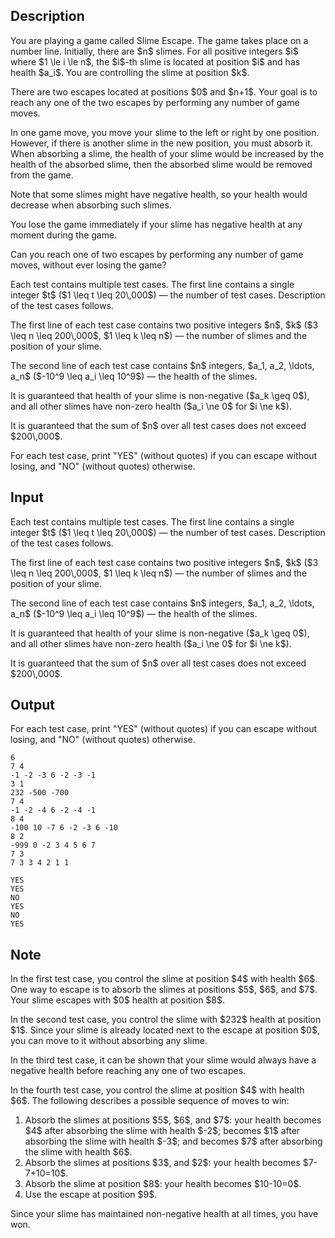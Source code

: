 ## Description

<div><p>You are playing a game called <span class="tex-font-style-it">Slime Escape</span>. The game takes place on a number line. Initially, there are $n$ slimes. For all positive integers $i$ where $1 \le i \le n$, the $i$-th slime is located at position $i$ and has health $a_i$. You are controlling the slime at position $k$. </p><p>There are two escapes located at positions $0$ and $n+1$. Your goal is to reach <span class="tex-font-style-bf">any one</span> of the two escapes by performing any number of game moves.</p><p>In one game move, you move your slime to the left or right by one position. However, if there is another slime in the new position, you must absorb it. When absorbing a slime, the health of your slime would be increased by the health of the absorbed slime, then the absorbed slime would be removed from the game.</p><p>Note that some slimes might have negative health, so your health would decrease when absorbing such slimes. </p><p>You lose the game immediately if your slime has negative health at any moment during the game.</p><p>Can you reach one of two escapes by performing any number of game moves, without ever losing the game?</p></div><div class="input-specification"><p>Each test contains multiple test cases. The first line contains a single integer $t$ ($1 \leq t \leq 20\,000$)&nbsp;— the number of test cases. Description of the test cases follows.</p><p>The first line of each test case contains two positive integers $n$, $k$ ($3 \leq n \leq 200\,000$, $1 \leq k \leq n$)&nbsp;— the number of slimes and the position of your slime.</p><p>The second line of each test case contains $n$ integers, $a_1, a_2, \ldots, a_n$ ($-10^9 \leq a_i \leq 10^9$)&nbsp;— the health of the slimes.</p><p>It is guaranteed that health of your slime is non-negative ($a_k \geq 0$), and all other slimes have non-zero health ($a_i \ne 0$ for $i \ne k$).</p><p>It is guaranteed that the sum of $n$ over all test cases does not exceed $200\,000$.</p></div><div class="output-specification"><p>For each test case, print "<span class="tex-font-style-tt">YES</span>" (without quotes) if you can escape without losing, and "<span class="tex-font-style-tt">NO</span>" (without quotes) otherwise.</p></div>

## Input

<p>Each test contains multiple test cases. The first line contains a single integer $t$ ($1 \leq t \leq 20\,000$)&nbsp;— the number of test cases. Description of the test cases follows.</p><p>The first line of each test case contains two positive integers $n$, $k$ ($3 \leq n \leq 200\,000$, $1 \leq k \leq n$)&nbsp;— the number of slimes and the position of your slime.</p><p>The second line of each test case contains $n$ integers, $a_1, a_2, \ldots, a_n$ ($-10^9 \leq a_i \leq 10^9$)&nbsp;— the health of the slimes.</p><p>It is guaranteed that health of your slime is non-negative ($a_k \geq 0$), and all other slimes have non-zero health ($a_i \ne 0$ for $i \ne k$).</p><p>It is guaranteed that the sum of $n$ over all test cases does not exceed $200\,000$.</p>

## Output

<p>For each test case, print "<span class="tex-font-style-tt">YES</span>" (without quotes) if you can escape without losing, and "<span class="tex-font-style-tt">NO</span>" (without quotes) otherwise.</p>





```input1|2,3,6,7,10,11
6
7 4
-1 -2 -3 6 -2 -3 -1
3 1
232 -500 -700
7 4
-1 -2 -4 6 -2 -4 -1
8 4
-100 10 -7 6 -2 -3 6 -10
8 2
-999 0 -2 3 4 5 6 7
7 3
7 3 3 4 2 1 1
```




```output1
YES
YES
NO
YES
NO
YES
```



## Note

<p>In the first test case, you control the slime at position $4$ with health $6$. One way to escape is to absorb the slimes at positions $5$, $6$, and $7$. Your slime escapes with $0$ health at position $8$.</p><p>In the second test case, you control the slime with $232$ health at position $1$. Since your slime is already located next to the escape at position $0$, you can move to it without absorbing any slime.</p><p>In the third test case, it can be shown that your slime would always have a negative health before reaching any one of two escapes.</p><p>In the fourth test case, you control the slime at position $4$ with health $6$. The following describes a possible sequence of moves to win:</p><ol> <li> Absorb the slimes at positions $5$, $6$, and $7$: your health becomes $4$ after absorbing the slime with health $-2$; becomes $1$ after absorbing the slime with health $-3$; and becomes $7$ after absorbing the slime with health $6$. </li><li> Absorb the slimes at positions $3$, and $2$: your health becomes $7-7+10=10$. </li><li> Absorb the slime at position $8$: your health becomes $10-10=0$. </li><li> Use the escape at position $9$. </li></ol><p>Since your slime has maintained non-negative health at all times, you have won.</p>
